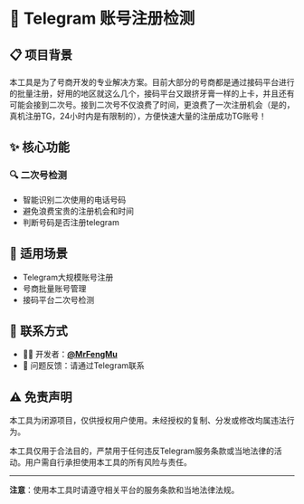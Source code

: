 # 🚀 Telegram 账号注册检测

## 📋 项目背景

本工具是为了号商开发的专业解决方案。目前大部分的号商都是通过接码平台进行的批量注册，好用的地区就这么几个，接码平台又跟挤牙膏一样的上卡，并且还有可能会接到二次号。接到二次号不仅浪费了时间，更浪费了一次注册机会（是的，真机注册TG，24小时内是有限制的），方便快速大量的注册成功TG账号！

## ✨ 核心功能

### 🔍 二次号检测
- 智能识别二次使用的电话号码
- 避免浪费宝贵的注册机会和时间
- 判断号码是否注册telegram

## 🔮 适用场景

- Telegram大规模账号注册
- 号商批量账号管理
- 接码平台二次号检测

## 📱 联系方式

- 👨‍💻 开发者：**[@MrFengMu](https://t.me/MrFengMu)**
- 💬 问题反馈：请通过Telegram联系

## ⚠️ 免责声明

本工具为闭源项目，仅供授权用户使用。未经授权的复制、分发或修改均属违法行为。

本工具仅用于合法目的，严禁用于任何违反Telegram服务条款或当地法律的活动。用户需自行承担使用本工具的所有风险与责任。

---

**注意**：使用本工具时请遵守相关平台的服务条款和当地法律法规。